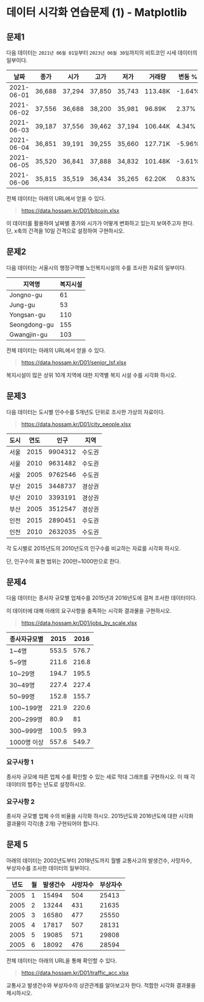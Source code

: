 # 데이터 시각화 연습문제 (1) - Matplotlib

## 문제1

다음 데이터는 `2021년 06월 01일`부터 `2023년 06월 30일`까지의 비트코인 시세 데이터의 일부이다.

| 날짜         | 종가      | 시가      | 고가      | 저가      | 거래량     | 변동 %   |
|------------|---------|---------|---------|---------|---------|--------|
| 2021-06-01 | 36,688  | 37,294  | 37,850  | 35,743  | 113.48K | -1.64% |
| 2021-06-02 | 37,556  | 36,688  | 38,200  | 35,981  | 96.89K  | 2.37%  |
| 2021-06-03 | 39,187  | 37,556  | 39,462  | 37,194  | 106.44K | 4.34%  |
| 2021-06-04 | 36,851  | 39,191  | 39,255  | 35,660  | 127.71K | -5.96% |
| 2021-06-05 | 35,520  | 36,841  | 37,888  | 34,832  | 101.48K | -3.61% |
| 2021-06-06 | 35,815  | 35,519  | 36,434  | 35,265  | 62.20K  | 0.83%  |

전체 데이터는 아래의 URL에서 얻을 수 있다.

> https://data.hossam.kr/D01/bitcoin.xlsx

이 데이터를 활용하여 날짜별 종가와 시가가 어떻게 변화하고 있는지 보여주고자 한다. 단, x축의 간격을 10일 간격으로 설정하여 구현하시오.

## 문제2

다음 데이터는 서울시의 행정구역별 노인복지시설의 수를 조사한 자료의 일부이다.

| 지역명          | 복지시설 |
|--------------|------|
| Jongno-gu    | 61   |
| Jung-gu      | 53   |
| Yongsan-gu   | 110  |
| Seongdong-gu | 155  |
| Gwangjin-gu  | 103  |

전체 데이터는 아래의 URL에서 얻을 수 있다.

> https://data.hossam.kr/D01/senior_lsf.xlsx

복지시설이 많은 상위 10개 지역에 대한 지역별 복지 시설 수를 시각화 하시오.

## 문제3

다음 데이터는 도시별 인수수를 5개년도 단위로 조사한 가상의 자료이다.

> https://data.hossam.kr/D01/city_people.xlsx

| 도시 | 연도   | 인구      | 지역  |
|----|------|---------|-----|
| 서울 | 2015 | 9904312 | 수도권 |
| 서울 | 2010 | 9631482 | 수도권 |
| 서울 | 2005 | 9762546 | 수도권 |
| 부산 | 2015 | 3448737 | 경상권 |
| 부산 | 2010 | 3393191 | 경상권 |
| 부산 | 2005 | 3512547 | 경상권 |
| 인천 | 2015 | 2890451 | 수도권 |
| 인천 | 2010 | 2632035 | 수도권 |

각 도시별로 2015년도의 2010년도의 인구수를 비교하는 자료를 시각화 하시오.

단, 인구수의 표현 범위는 200만~1000만으로 한다.


## 문제4

다음 데이터는 종사자 규모별 업체수를 2015년과 2016년도에 걸쳐 조사한 데이터이다.

이 데이터에 대해 아래의 요구사항을 충족하는 시각화 결과물을 구현하시오.

> https://data.hossam.kr/D01/jobs_by_scale.xlsx

| 종사자규모별   | 2015  | 2016  |
|----------|-------|-------|
| 1~4명     | 553.5 | 576.7 |
| 5~9명     | 211.6 | 216.8 |
| 10~29명   | 194.7 | 195.5 |
| 30~49명   | 227.4 | 227.4 |
| 50~99명   | 152.8 | 155.7 |
| 100~199명 | 221.9 | 220.6 |
| 200~299명 | 80.9  | 81    |
| 300~999명 | 100.5 | 99.3  |
| 1000명 이상 | 557.6 | 549.7 |

### 요구사항 1

종사자 규모에 따른 업체 수를 확인할 수 있는 세로 막대 그래프를 구현하시오. 이 때 각 데이터의 범주는 년도로 설정하시오.

### 요구사항 2

종사자 규모별 업체 수의 비율을 시각화 하시오. 2015년도와 2016년도에 대한 시각화 결과물이 각각(총 2개) 구현되어야 합니다.

## 문제 5

아래의 데이터는 2002년도부터 2018년도까지 월별 교통사고의 발생건수, 사망자수, 부상자수를 조사한 데이터의 일부이다.

| 년도   | 월 | 발생건수   | 사망자수 | 부상자수   |
|------|---|--------|------|--------|
| 2005 | 1 | 15494  | 504  | 25413  |
| 2005 | 2 | 13244  | 431  | 21635  |
| 2005 | 3 | 16580  | 477  | 25550  |
| 2005 | 4 | 17817  | 507  | 28131  |
| 2005 | 5 | 19085  | 571  | 29808  |
| 2005 | 6 | 18092  | 476  | 28594  |

전체 데이터는 아래의 URL을 통해 확인할 수 있다.

> https://data.hossam.kr/D01/traffic_acc.xlsx

교통사고 발생건수와 부상자수의 상관관계를 알아보고자 한다. 적합한 시각화 결과물을 제시하시오.